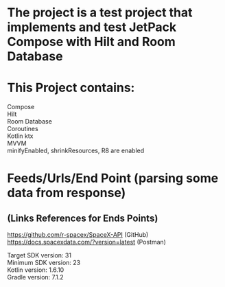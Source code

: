# The project is a test project that implements and test JetPack Compose with Hilt and Room Database

# This Project contains:
Compose <br />
Hilt <br />
Room Database <br />
Coroutines <br />
Kotlin ktx <br />
MVVM <br />
minifyEnabled, shrinkResources, R8 are enabled <br />

# Feeds/Urls/End Point (parsing some data from response)
## (Links References for Ends Points)
https://github.com/r-spacex/SpaceX-API (GitHub) <br />
https://docs.spacexdata.com/?version=latest (Postman) <br />

Target SDK version: 31 <br />
Minimum SDK version: 23 <br />
Kotlin version: 1.6.10 <br />
Gradle version: 7.1.2 <br />